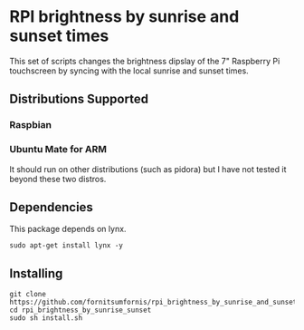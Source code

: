 # RPI brightness by sunrise and sunset times
This set of scripts changes the brightness dipslay of the 7" Raspberry Pi touchscreen by syncing with the local sunrise and sunset times.

## Distributions Supported
### Raspbian
### Ubuntu Mate for ARM
It should run on other distributions (such as pidora) but I have not tested it beyond these two distros.

## Dependencies

This package depends on lynx.  

    sudo apt-get install lynx -y

## Installing

    git clone https://github.com/fornitsumfornis/rpi_brightness_by_sunrise_and_sunset.git 
    cd rpi_brightness_by_sunrise_sunset
    sudo sh install.sh
